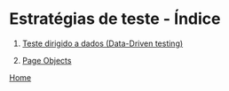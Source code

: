 # Estratégias de teste - Índice

1. [Teste dirigido a dados (Data-Driven testing)](/docs/c-estrategia-teste/01_ddt.md)

2. [Page Objects](/docs/c-estrategia-teste/02_page-objects.md)




[Home](https://github.com/andresilveiraleite/java_webdriver_novos_conceitos/blob/master/README.md)  


